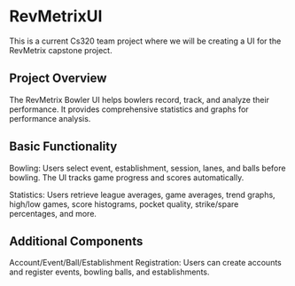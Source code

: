 # RevMetrixUI

This is a current Cs320 team project where we will be creating a UI for the RevMetrix capstone project. 

## Project Overview
The RevMetrix Bowler UI helps bowlers record, track, and analyze their performance. It provides comprehensive statistics and graphs for performance analysis.

## Basic Functionality
Bowling: Users select event, establishment, session, lanes, and balls before bowling. The UI tracks game progress and scores automatically.

Statistics: Users retrieve league averages, game averages, trend graphs, high/low games, score histograms, pocket quality, strike/spare percentages, and more.

## Additional Components
Account/Event/Ball/Establishment Registration: Users can create accounts and register events, bowling balls, and establishments.
